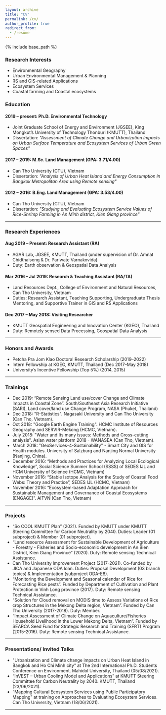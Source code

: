 ```yaml
---
layout: archive
title: "CV"
permalink: /cv/
author_profile: true
redirect_from:
  - /resume
---
```


{% include base_path %}

### Research Interests
* Environmental Geography 
* Urban Environmental Management & Planning 
* RS and GIS-related Applications
* Ecosystem Services 
* Coastal farming and Coastal ecosystems 


### Education  
#### 2019 – present: Ph.D. Environmental Technology
* Joint Graduate School of Energy and Environment (JGSEE), King Mongkut’s University of Technology Thonburi (KMUTT), Thailand
* Dissertation: <i>"Assessment of Climate Change and Urbanization Impacts on Urban Surface Temperature and Ecosystem Services of Urban Green Spaces"</i>


#### 2017 – 2019: M.Sc. Land Management (GPA: 3.71/4.00) 
* Can Tho University (CTU), Vietnam
* Dissertation: <i>"Analysis of Urban Heat Island and Energy Consumption in Bangkok Metropolitan Area using Remote sensing"</i> 


#### 2012 – 2016: B.Eng. Land Management (GPA: 3.53/4.00) 
<ul>
    <li> Can Tho University (CTU), Vietnam </li>
    <li> Dissertation: <i>"Studying and Evaluating Ecosystem Service Values of Rice-Shrimp Farming in An Minh district, Kien Giang province" </i> </li>
</ul>
<hr>

### Research Experiences
#### Aug 2019 – Present: Research Assistant (RA)
<ul>
    <li> AGAR Lab, JGSEE, KMUTT, Thailand (under supervision of Dr. Amnat Chidthaisong & Dr. Pariwate Varnakovida) </li> 
    <li> Duty: Earth observation & Geospatial Data Analysis </li> 
</ul>

#### Mar 2016 – Jul 2019: Research & Teaching Assistant (RA/TA)
<ul>
    <li> Land Resources Dept., College of Environment and Natural Resources, Can Tho University, Vietnam </li> 
    <li> Duties: Research Assistant, Teaching Supporting, Undergraduate Thesis Mentoring, and Supportive Trainer in GIS and RS Applications </li> 
</ul>

#### Dec 2017 – May 2018: Visiting Researcher
<ul>
    <li> KMUTT Geospatial Engineering and Innovation Center (KGEO), Thailand</li> 
    <li> Duty: Remotely sensed Data Processing, Geospatial Data Analysis</li> 
</ul>
<hr>

### Honors and Awards 
<ul>
    <li> Petcha Pra Jom Klao Doctoral Research Scholarship          (2019–2022) </li> 
    <li> Intern Fellowship at KGEO, KMUTT, Thailand                 (Dec 2017–May 2018) </li> 
    <li> University’s Incentive Fellowship (Top 5%)                 (2014, 2015) </li> 
</ul>

<hr>

### Trainings 
<ul>
    <li> Dec 2019: “Remote Sensing Land use/cover Change and Climate Impacts in Coastal Zone”. South/Southeast Asia Research Initiative (SARI), Land cover/land use Change Program, NASA (Phuket, Thailand) </li> 
    <li> Dec 2018: "R-Statistics". Nagasaki University and Can Tho University (Can Tho, Vietnam). </li> 
    <li> Oct 2018: "Google Earth Engine Training". HCMC Institute of Resources Geography and SERVIR-Mekong (HCMC, Vietnam). </li> 
    <li> July 2018: "Water and Its many issues: Methods and Cross-cutting analysis". Asian water platform 2018 - WANASEA (Can Tho, Vietnam). </li> 
    <li> March 2018: "GeoServices-4-Sustainability" - Smart City and GIS for Health modules. University of Salzburg and Nanjing Normal University (Nanjing, China). </li> 
    <li> December 2016: “Methods and Practices for Analyzing Local Ecological Knowledge”, Social Science Summer School (SSSS) of SEDES IJL and HCM University of Science (HCMC, Vietnam) </li> 
    <li> November 2016: “Stable Isotope Analysis for the Study of Coastal Food Webs: Theory and Practice”, SEDES IJL (HCMC, Vietnam) </li> 
    <li> November 2016: “Ecosystem-based Adaptation Approach for Sustainable Management and Governance of Coastal Ecosystems (ENGAGE)”. AITVN (Can Tho, Vietnam) </li> 
</ul>

<hr>

### Projects 
<ul>
    <li> “So COOL KMUTT Plan” (2021). Funded by KMUTT under KMUTT Steering Committee for Carbon Neutrality by 2040. Duties: Leader (01 subproject) & Member (01 subproject). </li> 
    <li> “Land resource Assessment for Sustainable Development of Agriculture - Forestry - Fisheries and Socio-economic development in An Bien District, Kien Giang Province” (2020). Duty: Remote sensing Technical Assistance. </li> 
    <li> Can Tho University Improvement Project (2017-2021). Co-funded by JICA and Japanese ODA loan. Duties: Proposal Development (03 branch topics) & Implementation (subproject ODA-E8). </li> 
    <li> “Monitoring the Development and Seasonal calendar of Rice for Forecasting Rice pests“. Funded by Department of Cultivation and Plant Protection in Vinh Long province (2017). Duty: Remote sensing Technical Assistance. </li> 
    <li> “Solution for Cloud removal on MODIS time to Assess Variations of Rice crop Structures in the Mekong Delta region, Vietnam”. Funded by Can Tho University (2017-2018). Duty: Member. </li> 
    <li> “Impact Assessment of Climate Change on Aquaculture/Fisheries Household Livelihood in the Lower Mekong Delta, Vietnam”. Funded by SEARCA Seed Fund for Strategic Research and Training (SFRT) Program (2015-2016). Duty: Remote sensing Technical Assistance. </li> 
</ul>

<hr>

### Presentations/ Invited Talks 
<ul>
    <li> "Urbanization and Climate change impacts on Urban Heat Island in Bangkok and Ho Chi Minh city” at The 2nd International Ph.D. Students Conference on Environment. Mahidol University, Thailand (05/08/2021). </li>
    <li> “InVEST – Urban Cooling Model and Applications” at KMUTT Steering Committee for Carbon Neutrality by 2040. KMUTT, Thailand (23/06/2021). </li>
    <li> “Mapping Cultural Ecosystem Services using Public Participatory Mapping” at training on Approaches to Evaluating Ecosystem Services. Can Tho University, Vietnam (18/06/2021). </li>
</ul>

<hr>
